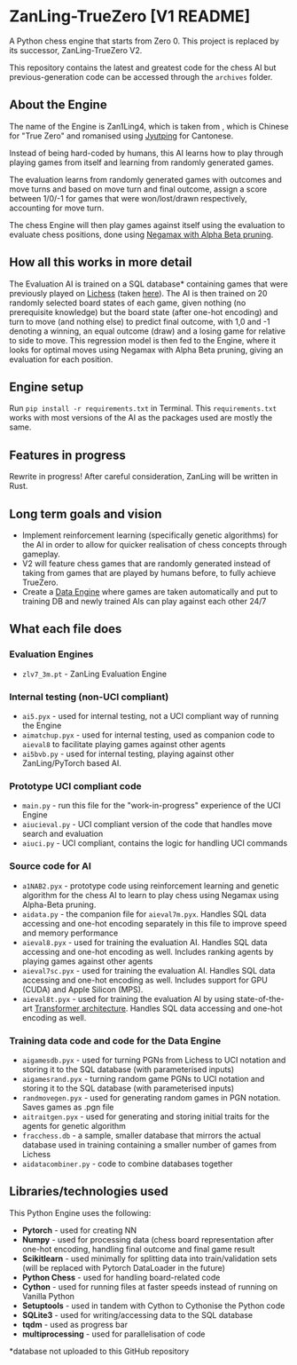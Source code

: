 # ZanLing-TrueZero [V1 README]
A Python chess engine that starts from Zero 0. This project is replaced by its successor, ZanLing-TrueZero V2.

This repository contains the latest and greatest code for the chess AI but previous-generation code can be accessed through the `archives` folder.

## About the Engine 
The name of the Engine is Zan1Ling4, which is taken from , which is Chinese for "True Zero" and romanised using [Jyutping](https://en.wikipedia.org/wiki/Jyutping) for Cantonese.

Instead of being hard-coded by humans, this AI learns how to play through playing games from itself and learning from randomly generated games. 

The evaluation learns from randomly generated games with outcomes and move turns and based on move turn and final outcome, assign a score between 1/0/-1 for games that were won/lost/drawn respectively, accounting for move turn.

The chess Engine will then play games against itself using the evaluation to evaluate chess positions, done using [Negamax with Alpha Beta pruning](https://en.wikipedia.org/wiki/Negamax#Negamax_with_alpha_beta_pruning).

## How all this works in more detail 
The Evaluation AI is trained on a SQL database* containing games that were previously played on [Lichess](lichess.com) (taken [here](https://database.lichess.org/)). The AI is then trained on 20 randomly selected board states of each game, given nothing (no prerequisite knowledge) but the board state (after one-hot encoding) and turn to move (and nothing else) to predict final outcome, with 1,0 and -1 denoting a winning, an equal outcome (draw) and a losing game for relative to side to move. This regression model is then fed to the Engine, where it looks for optimal moves using Negamax with Alpha Beta pruning, giving an evaluation for each position.

## Engine setup
Run ```pip install -r requirements.txt``` in Terminal. This `requirements.txt` works with most versions of the AI as the packages used are mostly the same.

## Features in progress
Rewrite in progress! After careful consideration, ZanLing will be written in Rust. 

## Long term goals and vision
- Implement reinforcement learning (specifically genetic algorithms) for the AI in order to allow for quicker realisation of chess concepts through gameplay.
- V2 will feature chess games that are randomly generated instead of taking from games that are played by humans before, to fully achieve TrueZero.
- Create a [Data Engine](https://www.youtube.com/watch?v=zPH5O8hRfMA) where games are taken automatically and put to training DB and newly trained AIs can play against each other 24/7

## What each file does
### Evaluation Engines
- `zlv7_3m.pt` - ZanLing Evaluation Engine
### Internal testing (non-UCI compliant)
- `ai5.pyx` - used for internal testing, not a UCI compliant way of running the Engine
- `aimatchup.pyx` - used for internal testing, used as companion code to `aieval8` to facilitate playing games against other agents
- `ai5bvb.py` - used for internal testing, playing against other ZanLing/PyTorch based AI. 
### Prototype UCI compliant code
- `main.py` - run this file for the "work-in-progress" experience of the UCI Engine 
- `aiucieval.py` - UCI compliant version of the code that handles move search and evaluation
- `aiuci.py` - UCI compliant, contains the logic for handling UCI commands
### Source code for AI
- `a1NAB2.pyx` - prototype code using reinforcement learning and genetic algorithm for the chess AI to learn to play chess using Negamax using Alpha-Beta pruning. 
- `aidata.py` - the companion file for `aieval7m.pyx`. Handles SQL data accessing and one-hot encoding separately in this file to improve speed and memory performance
- `aieval8.pyx` - used for training the evaluation AI. Handles SQL data accessing and one-hot encoding as well. Includes ranking agents by playing games against other agents
- `aieval7sc.pyx` - used for training the evaluation AI. Handles SQL data accessing and one-hot encoding as well. Includes support for GPU (CUDA) and Apple Silicon (MPS).
- `aieval8t.pyx` - used for training the evaluation AI by using state-of-the-art [Transformer architecture](https://en.wikipedia.org/wiki/Transformer_(machine_learning_model)). Handles SQL data accessing and one-hot encoding as well.
### Training data code and code for the Data Engine
- `aigamesdb.pyx` - used for turning PGNs from Lichess to UCI notation and storing it to the SQL database (with parameterised inputs)
- `aigamesrand.pyx` - turning random game PGNs to UCI notation and storing it to the SQL database (with parameterised inputs)
- `randmovegen.pyx` - used for generating random games in PGN notation. Saves games as .pgn file
- `aitraitgen.pyx` - used for generating and storing initial traits for the agents for genetic algorithm
- `fracchess.db` - a sample, smaller database that mirrors the actual database used in training containing a smaller number of games from Lichess
- `aidatacombiner.py` - code to combine databases together

## Libraries/technologies used 
This Python Engine uses the following:
- **Pytorch** - used for creating NN
- **Numpy** - used for processing data (chess board representation after one-hot encoding, handling final outcome and final game  result
- **Scikitlearn** - used minimally for splitting data into train/validation sets (will be replaced with Pytorch DataLoader in the future)
- **Python Chess** - used for handling board-related code
- **Cython** - used for running files at faster speeds instead of running on Vanilla Python 
- **Setuptools** - used in tandem with Cython to Cythonise the Python code
- **SQLite3** - used for writing/accessing data to the SQL database
- **tqdm** - used as progress bar 
- **multiprocessing** - used for parallelisation of code

*database not uploaded to this GitHub repository


